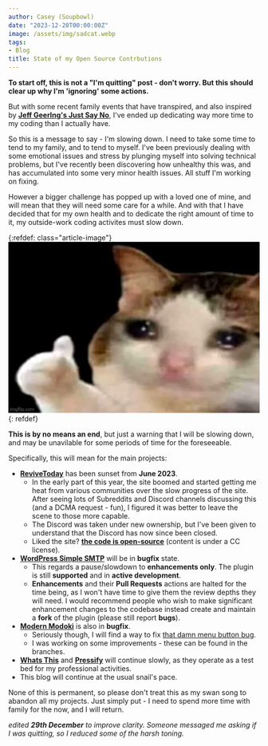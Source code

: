 ```yaml
---
author: Casey (Soupbowl)
date: "2023-12-20T00:00:00Z"
image: /assets/img/sadcat.webp
tags:
- Blog
title: State of my Open Source Contrbutions
---
```


**To start off, this is not a "I'm quitting" post - don't worry. But this should clear up why I'm 'ignoring' some actions.**

But with some recent family events that have transpired, and also inspired by **[Jeff Geerlng's Just Say No](https://www.jeffgeerling.com/blog/2022/just-say-no)**, I've ended up dedicating way more time to my coding than I actually have.

So this is a message to say - I'm slowing down. I need to take some time to tend to my family, and to tend to myself. I've been previously dealing with some emotional issues and stress by plunging myself into solving technical problems, but I've recently been discovering how unhealthy this was, and has accumulated into some very minor health issues. All stuff I'm working on fixing.

However a bigger challenge has popped up with a loved one of mine, and will mean that they will need some care for a while. And with that I have decided that for my own health and to dedicate the right amount of time to it, my outside-work coding activites must slow down.

{:refdef: class="article-image"}
![](/assets/img/sadcat.webp)
{: refdef}

**This is by no means an end**, but just a warning that I will be slowing down, and may be unavilable for some periods of time for the foreseeable.

Specifically, this will mean for the main projects:

* [**ReviveToday**](https://web.archive.org/web/2/https://revive.today/blog/goodbye-from-revivetoday) has been sunset from **June 2023**.
  * In the early part of this year, the site boomed and started getting me heat from various communities over the slow progress of the site. After seeing lots of Subreddits and Discord channels discussing this (and a DCMA request - fun), I figured it was better to leave the scene to those more capable.
  * The Discord was taken under new ownership, but I've been given to understand that the Discord has now since been closed.
  * Liked the site? **[the code is open-source](https://github.com/ReviveToday)** (content is under a CC license).
* [**WordPress Simple SMTP**](https://wordpress.org/plugins/simple-smtp/) will be in **bugfix** state.
  * This regards a pause/slowdown to **enhancements only**. The plugin is still **supported** and in **active development**.
  * **Enhancements** and their **Pull Requests** actions are halted for the time being, as I won't have time to give them the review depths they will need. I would recommend people who wish to make significant enhancement changes to the codebase instead create and maintain a **fork** of the plugin (please still report **bugs**).
* [**Modern Modoki**](https://github.com/soup-bowl/Modoki-Firefox) is also in **bugfix**.
  * Seriously though, I will find a way to fix [that damn menu button bug](https://github.com/soup-bowl/Modoki-Firefox/issues/8).
  * I was working on some improvements - these can be found in the branches.
* [**Whats This**](https://app.whatsth.is/) and [**Pressify**](https://pressify.soupbowl.io/) will continue slowly, as they operate as a test bed for my professional activities.
* This blog will continue at the usual snail's pace.

None of this is permanent, so please don't treat this as my swan song to abandon all my projects. Just simply put - I need to spend more time with family for the now, and I will return.

*edited **29th December** to improve clarity. Someone messaged me asking if I was quitting, so I reduced some of the harsh toning.*
